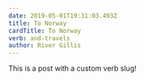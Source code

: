```yaml
---
date: 2019-05-01T19:31:03.493Z
title: To Norway
cardTitle: To Norway
verb: and-travels
author: River Gillis
---
```

This is a post with a custom verb slug!
